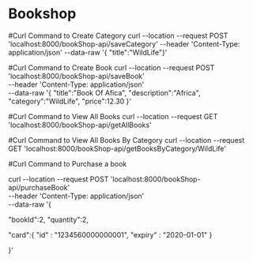 # Bookshop

#Curl Command to Create Category 
curl --location --request POST 'localhost:8000/bookShop-api/saveCategory' --header 'Content-Type: application/json' --data-raw '{ "title":"WildLife"}'

#Curl Command to Create Book
curl --location --request POST 'localhost:8000/bookShop-api/saveBook' \
--header 'Content-Type: application/json' \
--data-raw '{
    "title":"Book Of Afica",
    "description":"Africa",
    "category":"WildLife",
    "price":12.30
}'

#Curl Command to View All Books
curl --location --request GET 'localhost:8000/bookShop-api/getAllBooks'

#Curl Command to View All Books By Category
curl --location --request GET 'localhost:8000/bookShop-api/getBooksByCategory/WildLife'

#Curl Command to Purchase a book

curl --location --request POST 'localhost:8000/bookShop-api/purchaseBook' \
--header 'Content-Type: application/json' \
--data-raw '{

"bookId":2,
"quantity":2,

"card":{
    "id" : "1234560000000001",
    "expiry" : "2020-01-01"
}

}'